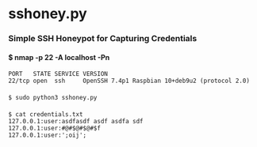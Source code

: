 # sshoney.py
### Simple SSH Honeypot for Capturing Credentials

#### $ nmap -p 22 -A localhost -Pn
    PORT   STATE SERVICE VERSION
    22/tcp open  ssh     OpenSSH 7.4p1 Raspbian 10+deb9u2 (protocol 2.0)
####
    $ sudo python3 sshoney.py
####
    $ cat credentials.txt 
    127.0.0.1:user:asdfasdf asdf asdfa sdf
    127.0.0.1:user:#@#$@#$@#$f
    127.0.0.1:user:';oij';